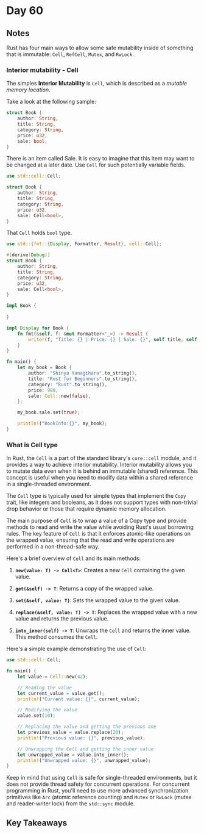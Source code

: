 # Day 60

## Notes

Rust has four main ways to allow some safe mutability inside of something that is immutable: `Cell`, `RefCell`, `Mutex`, and `RwLock`.

### Interior mutability - Cell

The simples **Interior Mutability** is `Cell`, which is described as a *mutable memory location*.

Take a look at the following sample:

```rust
struct Book {
    author: String,
    title: String,
    category: String,
    price: u32,
    sale: bool,
}
```

There is an item called Sale. It is easy to imagine that this item may want to be changed at a later date.
Use `Cell` for such potentially variable fields.

```rust
use std::cell::Cell;

struct Book {
    author: String,
    title: String,
    category: String,
    price: u32,
    sale: Cell<bool>,
}
```

That `Cell` holds `bool` type.

```rust
use std::{fmt::{Display, Formatter, Result}, cell::Cell};

#[derive(Debug)]
struct Book {
    author: String,
    title: String,
    category: String,
    price: u32,
    sale: Cell<bool>,
}

impl Book {
    
}

impl Display for Book {
    fn fmt(&self, f: &mut Formatter<'_>) -> Result {
        write!(f, "Title: {} | Price: {} | Sale: {}", self.title, self.price, self.sale.get())
    }
}

fn main() {
    let my_book = Book {
        author: "Shinya Yanagihara".to_string(),
        title: "Rust for Beginners".to_string(),
        category: "Rust".to_string(),
        price: 980,
        sale: Cell::new(false),
    };

    my_book.sale.set(true);

    println!("BookInfo:{}", my_book);
}
```

### What is Cell type

In Rust, the `Cell` is a part of the standard library's `core::cell` module, and it provides a way to achieve interior mutability. Interior mutability allows you to mutate data even when it is behind an immutable (shared) reference. This concept is useful when you need to modify data within a shared reference in a single-threaded environment.

The `Cell` type is typically used for simple types that implement the `Copy` trait, like integers and booleans, as it does not support types with non-trivial drop behavior or those that require dynamic memory allocation.

The main purpose of `Cell` is to wrap a value of a Copy type and provide methods to read and write the value while avoiding Rust's usual borrowing rules. The key feature of `Cell` is that it enforces atomic-like operations on the wrapped value, ensuring that the read and write operations are performed in a non-thread-safe way.

Here's a brief overview of `Cell` and its main methods:

1. **`new(value: T) -> Cell<T>`**: Creates a new `Cell` containing the given value.

2. **`get(&self) -> T`**: Returns a copy of the wrapped value.

3. **`set(&self, value: T)`**: Sets the wrapped value to the given value.

4. **`replace(&self, value: T) -> T`**: Replaces the wrapped value with a new value and returns the previous value.

5. **`into_inner(self) -> T`**: Unwraps the `Cell` and returns the inner value. This method consumes the `Cell`.

Here's a simple example demonstrating the use of `Cell`:

```rust
use std::cell::Cell;

fn main() {
    let value = Cell::new(42);

    // Reading the value
    let current_value = value.get();
    println!("Current value: {}", current_value);

    // Modifying the value
    value.set(10);

    // Replacing the value and getting the previous one
    let previous_value = value.replace(20);
    println!("Previous value: {}", previous_value);

    // Unwrapping the Cell and getting the inner value
    let unwrapped_value = value.into_inner();
    println!("Unwrapped value: {}", unwrapped_value);
}
```

Keep in mind that using `Cell` is safe for single-threaded environments, but it does not provide thread safety for concurrent operations. For concurrent programming in Rust, you'll need to use more advanced synchronization primitives like `Arc` (atomic reference counting) and `Mutex` or `RwLock` (mutex and reader-writer lock) from the `std::sync` module.

## Key Takeaways
